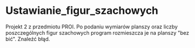 # Ustawianie_figur_szachowych
Projekt 2 z przedmiotu PROI. Po podaniu wymiarów planszy oraz liczby poszczególnych figur szachowych program rozmieszcza je na planszy "bez bić". Znaleźć błąd.

